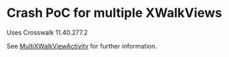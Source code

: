 # Crash PoC for multiple XWalkViews

Uses Crosswalk 11.40.277.2

See [MultiXWalkViewActivity](app/src/main/java/com/appgyver/xwalk11test/MultiXWalkViewActivity.java) for further information.
